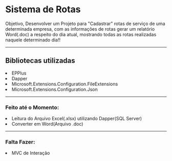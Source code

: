 <h1>
  Sistema de Rotas
  </h1>
  
  <p>Objetivo, Desenvolver um Projeto para "Cadastrar" rotas de serviço de uma determinada empresa, com as informações de rotas gerar um relatório Word(.doc) a respeito do dia atual, mostrando todas as rotas realizadas naquele determinado dia!!</p>
  
  <hr>
 
  <h2>Bibliotecas utilizadas</h2>
  
  <li>
    EPPlus
  <li>
    Dapper
    <li>
      Microsoft.Extensions.Configuration.FileExtensions
      <li>
        Microsoft.Extensions.Configuration.Json
 
  <hr>
        
        
  <h3>
    Feito até o Momento:
    </h3>

<li>
      Leitura do Arquivo Excel(.xlsx) utilizando Dapper(SQL Server)
    <li>
    Converter em Word(Arquivo .doc)
  
  <hr>
  
<h3>
    Falta Fazer:
  </h3>
    
<li>
  MVC de Interação
